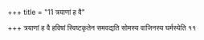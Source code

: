 +++
title = "11 त्रयाणां ह वै"

+++
त्रयाणां ह वै हविषां स्विष्टकृतेन समवद्यति सोमस्य वाजिनस्य घर्मस्येति ११